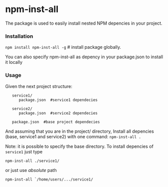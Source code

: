 # npm-inst-all

The package is used to easily install nested NPM depencies in your project.


### Installation

```npm install npm-inst-all -g``` # install package globally.  

You can also specify npm-inst-all as depency in your package.json to install it locally  


### Usage
Given the next project structure:

```project
   service1/
      package.json  #service1 dependecies
      
   service2/
      package.json  #service2 dependecies

   package.json  #base project dependecies
   ```
And assuming that you are in the project/ directory, 
Install all depencies (base, service1 and service2) with one command: ```npm-inst-all .```


Note: it is possible to specify the base directory. To install depencies of ```service1``` just type 

```npm-inst-all ./service1/``` 

or just use *absolute* path

```npm-inst-all `/home/users/.../service1/``` 
